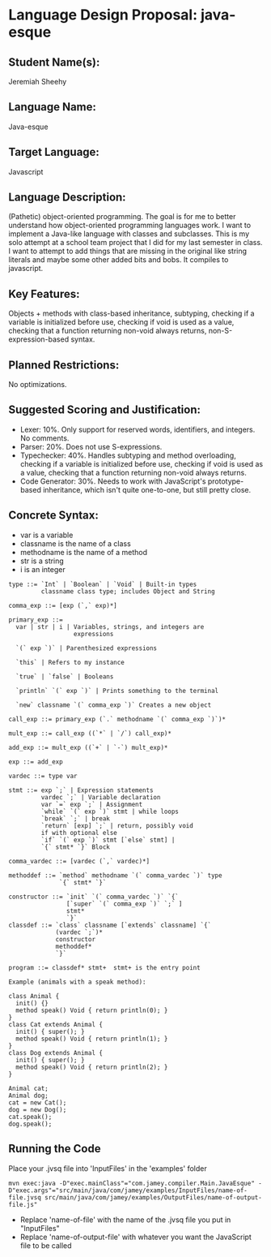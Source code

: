 # Language Design Proposal: java-esque

## Student Name(s):
Jeremiah Sheehy

## Language Name:
Java-esque

## Target Language:
Javascript

## Language Description:
(Pathetic) object-oriented programming.  The goal is for me to better understand how object-oriented programming languages work.  I want to implement a Java-like language with classes and subclasses. This is my solo attempt at a school team project that I did for my last semester in class. I want to attempt to add things that are missing in the original like string literals and maybe some other added bits and bobs. It compiles to javascript.

## Key Features:
Objects + methods with class-based inheritance, subtyping, checking if a variable is initialized before use, checking if void is used as a value, checking that a function returning non-void always returns, non-S-expression-based syntax.

## Planned Restrictions: 
No optimizations.

## Suggested Scoring and Justification:
- Lexer: 10%.  Only support for reserved words, identifiers, and integers.  No comments.
- Parser: 20%.  Does not use S-expressions.
- Typechecker: 40%.  Handles subtyping and method overloading, checking if a variable is initialized before use, checking if void is used as a value, checking that a function returning non-void always returns.
- Code Generator: 30%.  Needs to work with JavaScript's prototype-based inheritance, which isn't quite one-to-one, but still pretty close.

## Concrete Syntax:
- var is a variable
- classname is the name of a class
- methodname is the name of a method
- str is a string
- i is an integer

```
type ::= `Int` | `Boolean` | `Void` | Built-in types
         classname class type; includes Object and String

comma_exp ::= [exp (`,` exp)*]

primary_exp ::=
  var | str | i | Variables, strings, and integers are     
                  expressions

  `(` exp `)` | Parenthesized expressions

  `this` | Refers to my instance

  `true` | `false` | Booleans

  `println` `(` exp `)` | Prints something to the terminal

  `new` classname `(` comma_exp `)` Creates a new object

call_exp ::= primary_exp (`.` methodname `(` comma_exp `)`)*

mult_exp ::= call_exp ((`*` | `/`) call_exp)*

add_exp ::= mult_exp ((`+` | `-`) mult_exp)*

exp ::= add_exp

vardec ::= type var

stmt ::= exp `;` | Expression statements
         vardec `;` | Variable declaration
         var `=` exp `;` | Assignment
         `while` `(` exp `)` stmt | while loops
         `break` `;` | break
         `return` [exp] `;` | return, possibly void
         if with optional else
         `if` `(` exp `)` stmt [`else` stmt] | 
         `{` stmt* `}` Block

comma_vardec ::= [vardec (`,` vardec)*]

methoddef ::= `method` methodname `(` comma_vardec `)` type
              `{` stmt* `}`

constructor ::= `init` `(` comma_vardec `)` `{`
                [`super` `(` comma_exp `)` `;` ]
                stmt*
                `}`
classdef ::= `class` classname [`extends` classname] `{`
             (vardec `;`)*
             constructor
             methoddef*
             `}`

program ::= classdef* stmt+  stmt+ is the entry point
```

```
Example (animals with a speak method):

class Animal {
  init() {}
  method speak() Void { return println(0); }
}
class Cat extends Animal {
  init() { super(); }
  method speak() Void { return println(1); }
}
class Dog extends Animal {
  init() { super(); }
  method speak() Void { return println(2); }
}

Animal cat;
Animal dog;
cat = new Cat();
dog = new Dog();
cat.speak();
dog.speak();
```

## Running the Code ##
Place your .jvsq file into 'InputFiles' in the 'examples' folder
```console
mvn exec:java -D"exec.mainClass"="com.jamey.compiler.Main.JavaEsque" -D"exec.args"="src/main/java/com/jamey/examples/InputFiles/name-of-file.jvsq src/main/java/com/jamey/examples/OutputFiles/name-of-output-file.js"
```
- Replace 'name-of-file' with the name of the .jvsq file you put in "InputFiles"
- Replace 'name-of-output-file' with whatever you want the JavaScript file to be called
